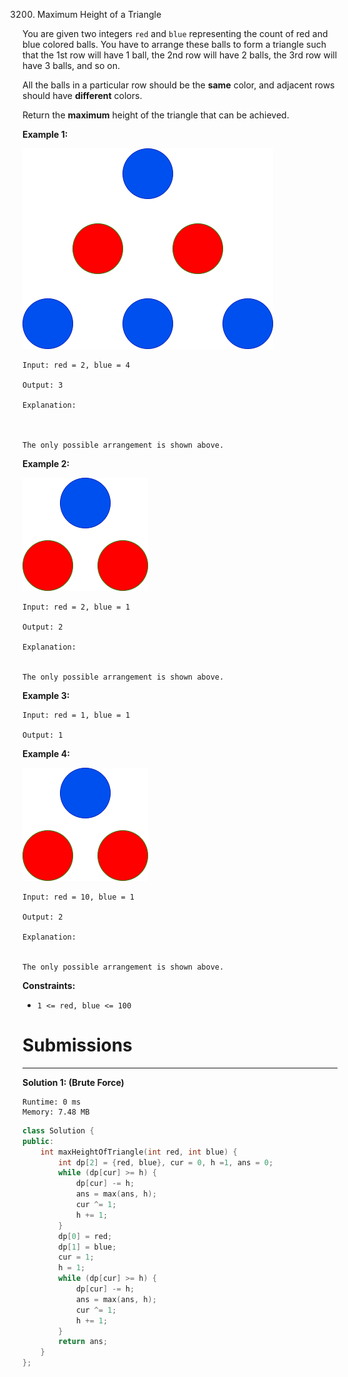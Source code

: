 3200. Maximum Height of a Triangle

You are given two integers `red` and `blue` representing the count of red and blue colored balls. You have to arrange these balls to form a triangle such that the 1st row will have 1 ball, the 2nd row will have 2 balls, the 3rd row will have 3 balls, and so on.

All the balls in a particular row should be the **same** color, and adjacent rows should have **different** colors.

Return the **maximum** height of the triangle that can be achieved.

 

**Example 1:**

![3200_brb.png](img/3200_brb.png)
```
Input: red = 2, blue = 4

Output: 3

Explanation:



The only possible arrangement is shown above.
```

**Example 2:**

![3200_br.png](img/3200_br.png)
```
Input: red = 2, blue = 1

Output: 2

Explanation:


The only possible arrangement is shown above.
```

**Example 3:**
```
Input: red = 1, blue = 1

Output: 1
```

**Example 4:**

![3200_br.png](img/3200_br.png)
```
Input: red = 10, blue = 1

Output: 2

Explanation:


The only possible arrangement is shown above.
```
 

**Constraints:**

* `1 <= red, blue <= 100`

# Submissions
---
**Solution 1: (Brute Force)**
```
Runtime: 0 ms
Memory: 7.48 MB
```
```c++
class Solution {
public:
    int maxHeightOfTriangle(int red, int blue) {
        int dp[2] = {red, blue}, cur = 0, h =1, ans = 0;
        while (dp[cur] >= h) {
            dp[cur] -= h;
            ans = max(ans, h);
            cur ^= 1;
            h += 1;
        }
        dp[0] = red;
        dp[1] = blue;
        cur = 1;
        h = 1;
        while (dp[cur] >= h) {
            dp[cur] -= h;
            ans = max(ans, h);
            cur ^= 1;
            h += 1;
        }
        return ans;
    }
};
```
